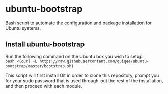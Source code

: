 # ubuntu-bootstrap

Bash script to automate the configuration and package installation for Ubuntu systems.

## Install ubuntu-bootstrap
Run the following command on the Ubuntu box you wish to setup:  
`bash <(curl -L https://raw.githubusercontent.com/quiqee/ubuntu-bootstrap/master/bootstrap.sh)`
  
This script will first install Git in order to clone this repository, prompt you for your sudo password that is used through-out the rest of the installation, and then proceed with each module.

